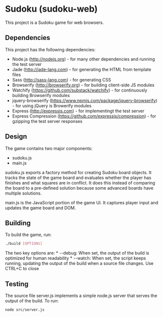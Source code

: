 # Sudoku (sudoku-web)

This project is a Sudoku game for web browsers.

## Dependencies

This project has the following dependencies:
   * Node.js (http://nodejs.org) - for many other dependencies and running the test server
   * Jade (http://jade-lang.com) - for generating the HTML from template files
   * Sass (http://sass-lang.com) - for generating CSS
   * Browserify (http://browserify.org) - for building client-side JS modules
   * Watchify (https://github.com/substack/watchify) - for continuously building Browserify modules
   * jquery-browserify (https://www.npmjs.com/package/jquery-browserify) - for using jQuery is Browerify modules
   * Express (http://expressjs.com) - for implementingt the test server
   * Express Compression (https://github.com/expressjs/compression) - for gzipping the test server responses

## Design

The game contains two major components:
   * sudoku.js
   * main.js

sudoku.js exports a factory method for creating Sudoku board objects. It tracks the state of the game board and evaluates whether the player has finishes and what squares are in conflict. It does this instead of comparing the board to a pre-defined solution because some advanced boards have multiple solutions.

main.js is the JavaScript portion of the game UI. It captures player input and updates the game board and DOM.

## Building

To build the game, run:

```bash
./build [OPTIONS]
```

The two key options are:
    * --debug: When set, the output of the build is optimized for human readability
    * --watch: When set, the script keeps running, updating the output of the build when a source file changes. Use CTRL+C to close

## Testing

The source file server.js implements a simple node.js server that serves the output of the build. To run:

```bash
node src/server.js
```
